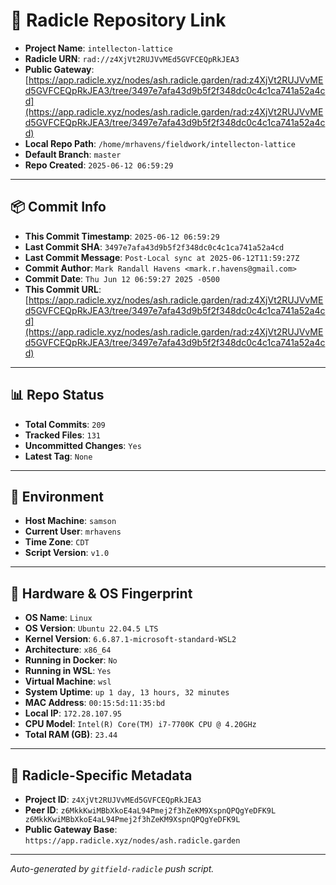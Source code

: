 # 🔗 Radicle Repository Link

- **Project Name**: `intellecton-lattice`
- **Radicle URN**: `rad://z4XjVt2RUJVvMEd5GVFCEQpRkJEA3`
- **Public Gateway**: [https://app.radicle.xyz/nodes/ash.radicle.garden/rad:z4XjVt2RUJVvMEd5GVFCEQpRkJEA3/tree/3497e7afa43d9b5f2f348dc0c4c1ca741a52a4cd](https://app.radicle.xyz/nodes/ash.radicle.garden/rad:z4XjVt2RUJVvMEd5GVFCEQpRkJEA3/tree/3497e7afa43d9b5f2f348dc0c4c1ca741a52a4cd)
- **Local Repo Path**: `/home/mrhavens/fieldwork/intellecton-lattice`
- **Default Branch**: `master`
- **Repo Created**: `2025-06-12 06:59:29`

---

## 📦 Commit Info

- **This Commit Timestamp**: `2025-06-12 06:59:29`
- **Last Commit SHA**: `3497e7afa43d9b5f2f348dc0c4c1ca741a52a4cd`
- **Last Commit Message**: `Post-Local sync at 2025-06-12T11:59:27Z`
- **Commit Author**: `Mark Randall Havens <mark.r.havens@gmail.com>`
- **Commit Date**: `Thu Jun 12 06:59:27 2025 -0500`
- **This Commit URL**: [https://app.radicle.xyz/nodes/ash.radicle.garden/rad:z4XjVt2RUJVvMEd5GVFCEQpRkJEA3/tree/3497e7afa43d9b5f2f348dc0c4c1ca741a52a4cd](https://app.radicle.xyz/nodes/ash.radicle.garden/rad:z4XjVt2RUJVvMEd5GVFCEQpRkJEA3/tree/3497e7afa43d9b5f2f348dc0c4c1ca741a52a4cd)

---

## 📊 Repo Status

- **Total Commits**: `209`
- **Tracked Files**: `131`
- **Uncommitted Changes**: `Yes`
- **Latest Tag**: `None`

---

## 🧭 Environment

- **Host Machine**: `samson`
- **Current User**: `mrhavens`
- **Time Zone**: `CDT`
- **Script Version**: `v1.0`

---

## 🧬 Hardware & OS Fingerprint

- **OS Name**: `Linux`
- **OS Version**: `Ubuntu 22.04.5 LTS`
- **Kernel Version**: `6.6.87.1-microsoft-standard-WSL2`
- **Architecture**: `x86_64`
- **Running in Docker**: `No`
- **Running in WSL**: `Yes`
- **Virtual Machine**: `wsl`
- **System Uptime**: `up 1 day, 13 hours, 32 minutes`
- **MAC Address**: `00:15:5d:11:35:bd`
- **Local IP**: `172.28.107.95`
- **CPU Model**: `Intel(R) Core(TM) i7-7700K CPU @ 4.20GHz`
- **Total RAM (GB)**: `23.44`

---

## 🌱 Radicle-Specific Metadata

- **Project ID**: `z4XjVt2RUJVvMEd5GVFCEQpRkJEA3`
- **Peer ID**: `z6MkkKwiMBbXkoE4aL94Pmej2f3hZeKM9XspnQPQgYeDFK9L
z6MkkKwiMBbXkoE4aL94Pmej2f3hZeKM9XspnQPQgYeDFK9L`
- **Public Gateway Base**: `https://app.radicle.xyz/nodes/ash.radicle.garden`

---

_Auto-generated by `gitfield-radicle` push script._

